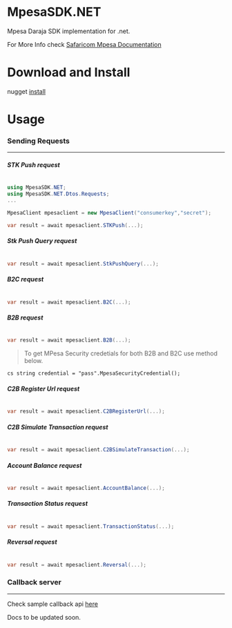 # MpesaSDK.NET
Mpesa Daraja SDK implementation for .net.

For More Info check [Safaricom Mpesa Documentation](https://developer.safaricom.co.ke/docs#authentication)

# Download and Install
nugget [install](https://www.nuget.org/packages/MpesaSDK.NET/)

# Usage

### Sending Requests
***

##### STK Push request
```cs

using MpesaSDK.NET;
using MpesaSDK.NET.Dtos.Requests;
...

MpesaClient mpesaclient = new MpesaClient("consumerkey","secret");

var result = await mpesaclient.STKPush(...);

```

##### Stk Push Query request
```cs

var result = await mpesaclient.StkPushQuery(...);

```

##### B2C request
```cs

var result = await mpesaclient.B2C(...);

```

##### B2B request
```cs

var result = await mpesaclient.B2B(...);

```
>To get MPesa Security credetials for both B2B and B2C use method below. 

```cs string credential = "pass".MpesaSecurityCredential(); ```

##### C2B Register Url request
```cs

var result = await mpesaclient.C2BRegisterUrl(...);

```

##### C2B Simulate Transaction request
```cs

var result = await mpesaclient.C2BSimulateTransaction(...);

```

##### Account Balance request
```cs

var result = await mpesaclient.AccountBalance(...);

```

##### Transaction Status request
```cs

var result = await mpesaclient.TransactionStatus(...);

```

##### Reversal request
```cs

var result = await mpesaclient.Reversal(...);

```

### Callback server

***
Check sample callback api [here](https://github.com/davidmutia47/MpesaSDK.NET/blob/master/CallbackServer/Controllers/CallbackController.cs)



Docs to be updated soon.


